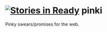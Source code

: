 [![Stories in Ready](https://badge.waffle.io/jfols/pinki.png?label=ready&title=Ready)](https://waffle.io/jfols/pinki)
pinki
=====

Pinky swears/promises for the web.
